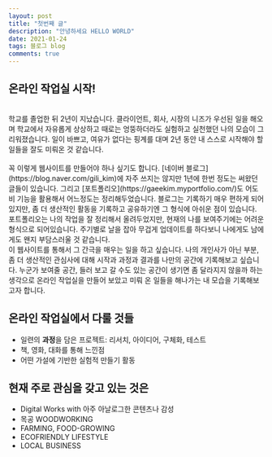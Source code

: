 ```yaml
---
layout: post
title: "첫번째 글"
description: "안녕하세요 HELLO WORLD"
date: 2021-01-24
tags: 블로그 blog
comments: true
---
```


<script async defer src="https://buttons.github.io/buttons.js"></script>

## 온라인 작업실 시작!
<br>
학교를 졸업한 뒤 2년이 지났습니다. 클라이언트, 회사, 시장의 니즈가 우선된 일을 해오며 학교에서 자유롭게 상상하고 때로는 엉뚱하더라도 실험하고 실천했던 나의 모습이 그리워졌습니다. 일이 바쁘고, 여유가 없다는 핑계를 대며 2년 동안 내 스스로 시작해야 할 일들을 잘도 미뤄온 것 같습니다.
<br>
<br>
꼭 이렇게 웹사이트를 만들어야 하나 싶기도 합니다. [네이버 블로그](https://blog.naver.com/gili_kim)에 자주 쓰지는 않지만 1년에 한번 정도는 써왔던 글들이 있습니다. 그리고 [포트폴리오](https://gaeekim.myportfolio.com/)도 어도비 기능을 활용해서 어느정도는 정리해두었습니다. 블로그는 기록하기 매우 편하게 되어있지만, 좀 더 생산적인 활동을 기록하고 공유하기엔 그 형식에 아쉬운 점이 있습니다. 포트폴리오는 나의 작업을 잘 정리해서 올려두었지만, 현재의 나를 보여주기에는 어려운 형식으로 되어있습니다. 주기별로 날을 잡아 무겁게 업데이트를 하다보니 나에게도 남에게도 왠지 부담스러울 것 같습니다. 
<br>
이 웹사이트를 통해서 그 간극을 매우는 일을 하고 싶습니다. 나의 개인사가 아닌 부분, 좀 더 생산적인 관심사에 대해 시작과 과정과 결과를 나만의 공간에 기록해보고 싶습니다. 누군가 보여줄 공간, 들러 보고 갈 수도 있는 공간이 생기면 좀 달라지지 않을까 하는 생각으로 온라인 작업실을 만들어 보았고 미뤄 온 일들을 해나가는 내 모습을 기록해보고자 합니다. 


## 온라인 작업실에서 다룰 것들
- 일련의 **과정**을 담은 프로젝트: 리서치, 아이디어, 구체화, 테스트
- 책, 영화, 대화를 통해 느낀점
- 어떤 가설에 기반한 실험적 만들기 활동


## 현재 주로 관심을 갖고 있는 것은
- Digital Works with 아주 아날로그한 콘텐츠나 감성
- 목공 WOODWORKING
- FARMING, FOOD-GROWING
- ECOFRIENDLY LIFESTYLE
- LOCAL BUSINESS


